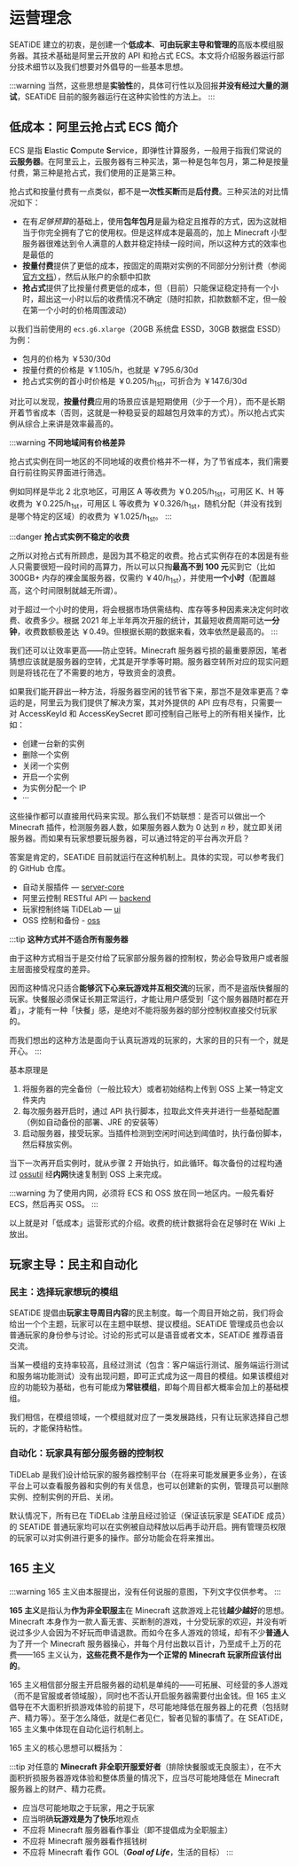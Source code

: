 # 运营理念

SEATiDE 建立的初衷，是创建一个**低成本**、**可由玩家主导和管理的**高版本模组服务器。其技术基础是阿里云开放的 API 和抢占式 ECS。本文将介绍服务器运行部分技术细节以及我们想要对外倡导的一些基本思想。

:::warning
当然，这些思想是**实验性**的，具体可行性以及回报**并没有经过大量的测试**，SEATiDE 目前的服务器运行在这种实验性的方法上。
:::

## 低成本：阿里云抢占式 ECS 简介

ECS 是指 **E**lastic **C**ompute **S**ervice，即弹性计算服务，一般用于指我们常说的**云服务器**。在阿里云上，云服务器有三种买法，第一种是包年包月，第二种是按量付费，第三种是抢占式，我们使用的正是第三种。

抢占式和按量付费有一点类似，都不是**一次性买断**而是**后付费**。三种买法的对比情况如下：
- 在有*足够预算*的基础上，使用**包年包月**是最为稳定且推荐的方式，因为这就相当于你完全拥有了它的使用权。但是这样成本是最高的，加上 Minecraft 小型服务器很难达到令人满意的人数并稳定持续一段时间，所以这种方式的效率也是最低的
- **按量付费**提供了更低的成本，按固定的周期对实例的不同部分分别计费（参阅[官方文档](https://help.aliyun.com/document_detail/40653.html)），然后从账户的余额中扣款
- **抢占式**提供了比按量付费更低的成本，但（目前）只能保证稳定持有一个小时，超出这一小时以后的收费情况不确定（随时扣款，扣款数额不定，但一般在第一个小时的价格周围波动）

以我们当前使用的 `ecs.g6.xlarge`（20GB 系统盘 ESSD，30GB 数据盘 ESSD）为例：
- 包月的价格为 $￥530/\mathrm{30d}$
- 按量付费的价格是 $￥1.105/\mathrm{h}$，也就是 $￥795.6/30\mathrm{d}$
- 抢占式实例的首小时价格是 $￥0.205/\mathrm{h_{1st}}$，可折合为 $￥147.6/\mathrm{30d}$

对比可以发现，**按量付费**应用的场景应该是短期使用（少于一个月），而不是长期开着节省成本（否则，这就是一种稳妥妥的超越包月效率的方式）。所以抢占式实例从综合上来讲是效率最高的。

:::warning
**不同地域间有价格差异**

抢占式实例在同一地区的不同地域的收费价格并不一样，为了节省成本，我们需要自行前往购买界面进行筛选。

例如同样是华北 2 北京地区，可用区 A 等收费为 $￥0.205/\mathrm{h_{1st}}$，可用区 K、H 等收费为 $￥0.225/\mathrm{h_{1st}}$，可用区 L 等收费为 $￥0.326/\mathrm{h_{1st}}$，随机分配（并没有找到是哪个特定的区域）的收费为 $￥1.025/\mathrm{h_{1st}}$。
:::

:::danger
**抢占式实例不稳定的收费**

之所以对抢占式有所顾虑，是因为其不稳定的收费。抢占式实例存在的本因是有些人只需要很短一段时间的高算力，所以可以只掏**最高不到 100 元**买到它（比如 300GB+ 内存的裸金属服务器，仅需约 $￥40/\mathrm{h_{1st}}$），并使用**一个小时**（配置越高，这个时间限制就越无所谓）。

对于超过一个小时的使用，将会根据市场供需结构、库存等多种因素来决定何时收费、收费多少。根据 2021 年上半年两次开服的统计，其最短收费周期可达**一分钟**，收费数额极差达 $￥0.49$。但根据长期的数据来看，效率依然是最高的。
:::

我们还可以让效率更高——防止空转。Minecraft 服务器亏损的最重要原因，笔者猜想应该就是服务器的空转，尤其是开学季等时期。服务器空转所对应的现实问题则是将钱花在了不需要的地方，导致资金的浪费。

如果我们能开辟出一种方法，将服务器空闲的钱节省下来，那岂不是效率更高？幸运的是，阿里云为我们提供了解决方案，其对外提供的 API 应有尽有，只需要一对 AccessKeyId 和 AccessKeySecret 即可控制自己账号上的所有相关操作，比如：

- 创建一台新的实例
- 删除一个实例
- 关闭一个实例
- 开启一个实例
- 为实例分配一个 IP
- ···

这些操作都可以直接用代码来实现。那么我们不妨联想：是否可以做出一个 Minecraft 插件，检测服务器人数，如果服务器人数为 0 达到 $n$ 秒，就立即关闭服务器。而如果有玩家想要玩服务器，可以通过特定的平台再次开启？

答案是肯定的，SEATiDE 目前就运行在这种机制上。具体的实现，可以参考我们的 GitHub 仓库。

- 自动关服插件 — [server-core](https://github.com/seatidemc/server-core)
- 阿里云控制 RESTful API — [backend](https://github.com/seatidemc/backend)
- 玩家控制终端 TiDELab — [ui](https://github.com/seatidemc/ui)
- OSS 控制和备份 - [oss](https://github.com/seatidemc/oss)

:::tip
**这种方式并不适合所有服务器**

由于这种方式相当于是交付给了玩家部分服务器的控制权，势必会导致用户或者服主层面接受程度的差异。

因而这种情况只适合**能够沉下心来玩游戏并互相交流**的玩家，而不是盗版快餐服的玩家。快餐服必须保证长期正常运行，才能让用户感受到「这个服务器随时都在开着」，才能有一种「快餐」感，是绝对不能将服务器的部分控制权直接交付玩家的。

而我们想出的这种方法是面向于认真玩游戏的玩家的，大家的目的只有一个，就是开心。
:::

基本原理是
1. 将服务器的完全备份（一般比较大）或者初始结构上传到 OSS 上某一特定文件夹内
2. 每次服务器开启时，通过 API 执行脚本，拉取此文件夹并进行一些基础配置（例如自动备份的部署、JRE 的安装等）
3. 启动服务器，接受玩家。当插件检测到空闲时间达到阈值时，执行备份脚本，然后释放实例。

当下一次再开启实例时，就从步骤 2 开始执行，如此循环。每次备份的过程均通过 [ossutil](https://github.com/aliyun/ossutil) 经**内网**快速复制到 OSS 上来完成。

:::warning
为了使用内网，必须将 ECS 和 OSS 放在同一地区内。一般先看好 ECS，然后再买 OSS。
:::

以上就是对「低成本」运营形式的介绍。收费的统计数据将会在足够时在 Wiki 上放出。

## 玩家主导：民主和自动化

### 民主：选择玩家想玩的模组

SEATiDE 提倡由**玩家主导周目内容**的民主制度。每一个周目开始之前，我们将会给出一个个主题，玩家可以在主题中联想、提议模组。SEATiDE 管理成员也会以普通玩家的身份参与讨论。讨论的形式可以是语音或者文本，SEATiDE 推荐语音交流。

当某一模组的支持率较高，且经过测试（包含：客户端运行测试、服务端运行测试和服务端功能测试）没有出现问题，即可正式成为这一周目的模组。如果该模组对应的功能较为基础，也有可能成为**常驻模组**，即每个周目都大概率会加上的基础模组。

我们相信，在模组领域，一个模组就对应了一类发展路线，只有让玩家选择自己想玩的，才能保持粘性。

### 自动化：玩家具有部分服务器的控制权

TiDELab 是我们设计给玩家的服务器控制平台（在将来可能发展更多业务），在该平台上可以查看服务器和实例的有关信息，也可以创建新的实例，管理员可以删除实例、控制实例的开启、关闭。

默认情况下，所有已在 TiDELab 注册且经过验证（保证该玩家是 SEATiDE 成员）的 SEATiDE 普通玩家均可以在实例被自动释放以后再手动开启。拥有管理员权限的玩家可以对实例进行更多的操作。部分功能会在将来推出。

## 165 主义

:::warning
165 主义由本服提出，没有任何说服的意图，下列文字仅供参考。
:::

**165 主义**是指认为**作为非全职服主**在 Minecraft 这款游戏上花钱**越少越好**的思想。Minecraft 本身作为一款人畜无害、买断制的游戏，十分受玩家的欢迎，并没有听说过多少人会因为不好玩而申请退款。而如今在多人游戏的领域，却有不少**普通人**为了开一个 Minecraft 服务器操心，并每个月付出数以百计，乃至成千上万的花费——165 主义认为，**这些花费不是作为一个正常的 Minecraft 玩家所应该付出的**。

165 主义相信部分服主开启服务器的动机是单纯的——可拓展、可经营的多人游戏（而不是官服或者领域服），同时也不否认开启服务器需要付出金钱。但 165 主义倡导在不大面积折损游戏体验的前提下，尽可能地降低在服务器上的花费（包括财产、精力等）。至于怎么降低，就是仁者见仁，智者见智的事情了。在 SEATiDE，165 主义集中体现在自动化运行机制上。

165 主义的核心思想可以概括为：

:::tip
对任意的 **Minecraft 非全职开服爱好者**（排除快餐服或无良服主），在不大面积折损服务器游戏体验和整体质量的情况下，应当尽可能地降低在 Minecraft 服务器上的财产、精力花费。
- 应当尽可能地取之于玩家，用之于玩家
- 应当明确**玩游戏是为了快乐**地观点
- 不应将 Minecraft 服务器看作事业（即不提倡成为全职服主）
- 不应将 Minecraft 服务器看作摇钱树
- 不应将 Minecraft 看作 GOL（***Goal of Life***，生活的目标）
:::